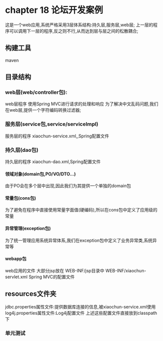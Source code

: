 # chapter 18 论坛开发案例

这是一个web应用,系统严格采用3层体系结构:持久层,服务层,web层;
上一层的程序可以调用下一层的程序,反之则不行,从而达到层与层之间的松散耦合;

## 构建工具

maven

## 目录结构

### web层(web/controller包):
web层程序
使用Spring MVC进行请求的处理和响应
为了解决中文乱码问题,我们在web层,提供一个字符编码转换过滤器;

### 服务层(service包,service/serviceImpl)
服务层的程序
xiaochun-service.xml,,Spring配置文件

### 持久层(dao包)
持久层的程序
xiaochun-dao.xml,Spring配置文件

#### 领域对象(domain包,PO/VO/DTO...)
由于PO会在多个层中出现,因此我们为其提供一个单独的domain包

#### 常量包(cons包)
为了避免在程序中直接使用常量字面值(硬编码),所以在cons包中定义了应用级的常量

#### 异常管理(exception包)
为了统一管理应用系统异常体系,我们在exception包中定义了业务异常类,系统异常等

#### webapp包
web应用的文件
大部分jsp放在 WEB-INF/jsp目录中
WEB-INF/xiaochun-servlet.xml    Spring MVC的配置文件

## resources文件夹
jdbc.properties属性文件:提供数据库连接的信息,被xiaochun-service.xml使用
log4j.properties属性文件:Log4j配置文件
上述这些配置文件直接放到classpath下


### 单元测试
